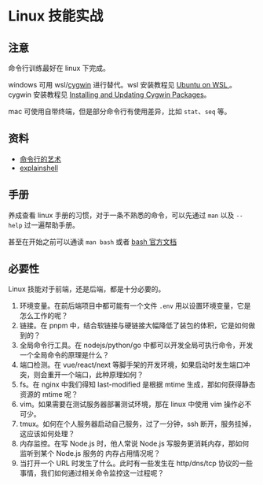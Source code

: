 # Linux 技能实战

## 注意

命令行训练最好在 linux 下完成。

windows 可用 wsl/[cygwin](http://www.cygwin.com/install.html) 进行替代。wsl 安装教程见 [Ubuntu on WSL
](https://ubuntu.com/wsl)。cygwin 安装教程见 [Installing and Updating Cygwin Packages](http://www.cygwin.com/install.html)。

mac 可使用自带终端，但是部分命令行有使用差异，比如 `stat`、`seq` 等。

## 资料

+ [命令行的艺术](https://github.com/jlevy/the-art-of-command-line/blob/master/README-zh.md)
+ [explainshell](http://explainshell.com/)

## 手册

养成查看 linux 手册的习惯，对于一条不熟悉的命令，可以先通过 `man` 以及 `--help` 过一遍帮助手册。

甚至在开始之前可以通读 `man bash` 或者 [bash 官方文档](https://www.gnu.org/software/bash/manual/bash.html)

## 必要性

Linux 技能对于前端，还是后端，都是十分必要的。

1. 环境变量。在前后端项目中都可能有一个文件 `.env` 用以设置环境变量，它是怎么工作的呢？
1. 链接。在 pnpm 中，结合软链接与硬链接大幅降低了装包的体积，它是如何做到的？
1. 全局命令行工具。在 nodejs/python/go 中都可以开发全局可执行命令，开发一个全局命令的原理是什么？
1. 端口检测。在 vue/react/next 等脚手架的开发环境，如果启动时发生端口冲突，则会重开一个端口，此种原理如何？
1. fs。在 nginx 中我们得知 last-modified 是根据 mtime 生成，那如何获得静态资源的 mtime 呢？
1. vim。如果需要在测试服务器部署测试环境，那在 linux 中使用 vim 操作必不可少。
1. tmux。如何在个人服务器启动自己服务，过了一分钟，ssh 断开，服务挂掉，这应该如何处理？
1. 内存监控。在写 Node.js 时，他人常说 Node.js 写服务更消耗内存，那如何监听到某个 Node.js 服务的 内存占用情况呢？
1. 当打开一个 URL 时发生了什么。此时有一些发生在 http/dns/tcp 协议的一些事情，我们如何通过相关命令监控这一过程呢？
